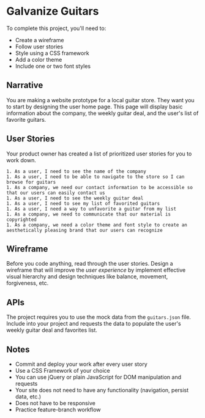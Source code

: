 # Galvanize Guitars

To complete this project, you'll need to:

- Create a wireframe
- Follow user stories
- Style using a CSS framework
- Add a color theme
- Include one or two font styles

## Narrative

You are making a website prototype for a local guitar store. They want you to start by designing 
the user home page. This page will display basic information about the company, the weekly 
guitar deal, and the user's list of favorite guitars. 

## User Stories

Your product owner has created a list of prioritized user stories for you to work down.

```
1. As a user, I need to see the name of the company
1. As a user, I need to be able to navigate to the store so I can browse for guitars
1. As a company, we need our contact information to be accessible so that our users can easily contact us 
1. As a user, I need to see the weekly guitar deal 
1. As a user, I need to see my list of favorited guitars 
1. As a user, I need a way to unfavorite a guitar from my list
1. As a company, we need to communicate that our material is copyrighted
1. As a company, we need a color theme and font style to create an aesthetically pleasing brand that our users can recognize 
```

## Wireframe

Before you code anything, read through the user stories. Design a wireframe that will improve
the *user experience* by implement effective visual hierarchy and design techniques like balance, 
movement, forgiveness, etc.

## APIs

The project requires you to use the mock data from the `guitars.json` file. Include into your
project and requests the data to populate the user's weekly guitar deal and favorites list. 

## Notes

- Commit and deploy your work after every user story
- Use a CSS Framework of your choice
- You can use jQuery or plain JavaScript for DOM manipulation and requests
- Your site does not need to have any functionality (navigation, persist data, etc.)
- Does not have to be responsive
- Practice feature-branch workflow
